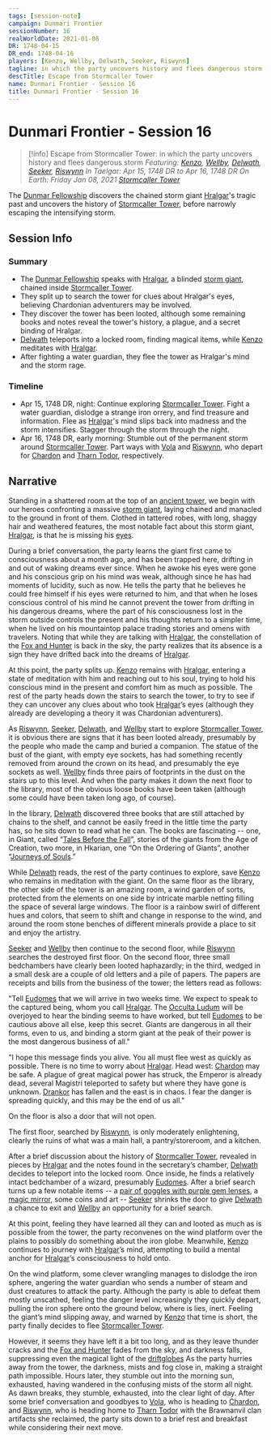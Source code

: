 ```yaml
---
tags: [session-note]
campaign: Dunmari Frontier
sessionNumber: 16
realWorldDate: 2021-01-08
DR: 1748-04-15
DR_end: 1748-04-16
players: [Kenzo, Wellby, Delwath, Seeker, Riswynn]
tagline: in which the party uncovers history and flees dangerous storm
descTitle: Escape from Stormcaller Tower
name: Dunmari Frontier - Session 16
title: Dunmari Frontier - Session 16
---
```

# Dunmari Frontier - Session 16

>[!info] Escape from Stormcaller Tower: in which the party uncovers history and flees dangerous storm
> *Featuring: [Kenzo](<../../../people/pcs/dunmar-fellowship/kenzo.md>), [Wellby](<../../../people/pcs/dunmar-fellowship/wellby.md>), [Delwath](<../../../people/pcs/dunmar-fellowship/delwath.md>), [Seeker](<../../../people/pcs/dunmar-fellowship/seeker.md>), [Riswynn](<../../../people/pcs/dunmar-fellowship/riswynn.md>)*
> *In Taelgar: Apr 15, 1748 DR to Apr 16, 1748 DR*
> *On Earth: Friday Jan 08, 2021*
> *[Stormcaller Tower](<../../../gazetteer/greater-dunmar/dunmari-basin/stormcaller-tower.md>)*

The [Dunmar Fellowship](<../../../people/pcs/dunmar-fellowship/dunmar-fellowship.md>) discovers the chained storm giant [Hralgar](<../../../people/giants/hralgar.md>)'s tragic past and uncovers the history of [Stormcaller Tower](<../../../gazetteer/greater-dunmar/dunmari-basin/stormcaller-tower.md>), before narrowly escaping the intensifying storm.

## Session Info
### Summary
- The [Dunmar Fellowship](<../../../people/pcs/dunmar-fellowship/dunmar-fellowship.md>) speaks with [Hralgar](<../../../people/giants/hralgar.md>), a blinded [storm giant](<../../../species/children-of-the-divine/giants.md>), chained inside [Stormcaller Tower](<../../../gazetteer/greater-dunmar/dunmari-basin/stormcaller-tower.md>).
- They split up to search the tower for clues about Hralgar's eyes, believing Chardonian adventurers may be involved.
- They discover the tower has been looted, although some remaining books and notes reveal the tower's history, a plague, and a secret binding of Hralgar.
- [Delwath](<../../../people/pcs/dunmar-fellowship/delwath.md>) teleports into a locked room, finding magical items, while [Kenzo](<../../../people/pcs/dunmar-fellowship/kenzo.md>) meditates with [Hralgar](<../../../people/giants/hralgar.md>).
- After fighting a water guardian, they flee the tower as Hralgar's mind and the storm rage.

### Timeline
- Apr 15, 1748 DR, night: Continue exploring [Stormcaller Tower](<../../../gazetteer/greater-dunmar/dunmari-basin/stormcaller-tower.md>). Fight a water guardian, dislodge a strange iron orrery, and find treasure and information. Flee as [Hralgar](<../../../people/giants/hralgar.md>)'s mind slips back into madness and the storm intensifies. Stagger through the storm through the night. 
- Apr 16, 1748 DR, early morning: Stumble out of the permanent storm around [Stormcaller Tower](<../../../gazetteer/greater-dunmar/dunmari-basin/stormcaller-tower.md>). Part ways with [Vola](<../../../people/chardonians/vola.md>) and [Riswynn](<../../../people/pcs/dunmar-fellowship/riswynn.md>), who depart for [Chardon](<../../../gazetteer/west-coast/chardonian-empire/chardon/chardon.md>) and [Tharn Todor](<../../../gazetteer/greater-dunmar/realms/nardith/tharn-todor.md>), respectively. 

## Narrative
Standing in a shattered room at the top of an [ancient tower](<../../../gazetteer/greater-dunmar/dunmari-basin/stormcaller-tower.md>), we begin with our heroes confronting a massive [storm giant](<../../../species/children-of-the-divine/giants.md>), laying chained and manacled to the ground in front of them. Clothed in tattered robes, with long, shaggy hair and weathered features, the most notable fact about this storm giant, [Hralgar](<../../../people/giants/hralgar.md>), is that he is missing his [eyes](<../treasure/treasure-from-stormcaller-tower/hralgar-s-eyes.md>). 

During a brief conversation, the party learns the giant first came to consciousness about a month ago, and has been trapped here, drifting in and out of waking dreams ever since. When he awoke his eyes were gone and his conscious grip on his mind was weak, although since he has had moments of lucidity, such as now. He tells the party that he believes he could free himself if his eyes were returned to him, and that when he loses conscious control of his mind he cannot prevent the tower from drifting in his dangerous dreams, where the part of his consciousness lost in the storm outside controls the present and his thoughts return to a simpler time, when he lived on his mountaintop palace trading stories and omens with travelers. Noting that while they are talking with [Hralgar](<../../../people/giants/hralgar.md>), the constellation of the [Fox and Hunter](<../../../cosmology/gods/incorporeal-gods/fox-and-hunter.md>) is back in the sky, the party realizes that its absence is a sign they have drifted back into the dreams of [Hralgar](<../../../people/giants/hralgar.md>). 

At this point, the party splits up. [Kenzo](<../../../people/pcs/dunmar-fellowship/kenzo.md>) remains with [Hralgar](<../../../people/giants/hralgar.md>), entering a state of meditation with him and reaching out to his soul, trying to hold his conscious mind in the present and comfort him as much as possible. The rest of the party heads down the stairs to search the tower, to try to see if they can uncover any clues about who took [Hralgar](<../../../people/giants/hralgar.md>)’s eyes (although they already are developing a theory it was Chardonian adventurers).

As [Riswynn](<../../../people/pcs/dunmar-fellowship/riswynn.md>), [Seeker](<../../../people/pcs/dunmar-fellowship/seeker.md>), [Delwath](<../../../people/pcs/dunmar-fellowship/delwath.md>), and [Wellby](<../../../people/pcs/dunmar-fellowship/wellby.md>) start to explore [Stormcaller Tower](<../../../gazetteer/greater-dunmar/dunmari-basin/stormcaller-tower.md>), it is obvious there are signs that it has been looted already, presumably by the people who made the camp and buried a companion. The statue of the bust of the giant, with empty eye sockets, has had something recently removed from around the crown on its head, and presumably the eye sockets as well. [Wellby](<../../../people/pcs/dunmar-fellowship/wellby.md>) finds three pairs of footprints in the dust on the stairs up to this level. And when the party makes it down the next floor to the library, most of the obvious loose books have been taken (although some could have been taken long ago, of course). 

In the library, [Delwath](<../../../people/pcs/dunmar-fellowship/delwath.md>) discovered three books that are still attached by chains to the shelf, and cannot be easily freed in the little time the party has, so he sits down to read what he can. The books are fascinating -- one, in Giant, called “[Tales Before the Fall](<../../../things/books/tales-before-the-fall.md>)”, stories of the giants from the Age of Creation, two more, in Hkarian, one “On the Ordering of Giants”, another “[Journeys of Souls](<../../../things/books/journeys-of-souls.md>).” 

While [Delwath](<../../../people/pcs/dunmar-fellowship/delwath.md>) reads, the rest of the party continues to explore, save [Kenzo](<../../../people/pcs/dunmar-fellowship/kenzo.md>) who remains in meditation with the giant. On the same floor as the library, the other side of the tower is an amazing room, a wind garden of sorts, protected from the elements on one side by intricate marble netting filling the space of several large windows. The floor is a rainbow swirl of different hues and colors, that seem to shift and change in response to the wind, and around the room stone benches of different minerals provide a place to sit and enjoy the artistry. 

[Seeker](<../../../people/pcs/dunmar-fellowship/seeker.md>) and [Wellby](<../../../people/pcs/dunmar-fellowship/wellby.md>) then continue to the second floor, while [Riswynn](<../../../people/pcs/dunmar-fellowship/riswynn.md>) searches the destroyed first floor. On the second floor, three small bedchambers have clearly been looted haphazardly; in the third, wedged in a small desk are a couple of old letters and a pile of papers. The papers are receipts and bills from the business of the tower; the letters read as follows:

"Tell [Eudomes](<../../../people/historical-figures/eudomes.md>) that we will arrive in two weeks time. We expect to speak to the captured being, whom you call [Hralgar](<../../../people/giants/hralgar.md>). The [Occulta Ludum](<../../../groups/drankorian-societies/occulta-ludum.md>) will be overjoyed to hear the binding seems to have worked, but tell [Eudomes](<../../../people/historical-figures/eudomes.md>) to be cautious above all else, keep this secret. Giants are dangerous in all their forms, even to us, and binding a storm giant at the peak of their power is the most dangerous business of all."

"I hope this message finds you alive. You all must flee west as quickly as possible. There is no time to worry about [Hralgar](<../../../people/giants/hralgar.md>). Head west: [Chardon](<../../../gazetteer/west-coast/chardonian-empire/chardon/chardon.md>) may be safe. A plague of great magical power has struck, the Emperor is already dead, several Magistri teleported to safety but where they have gone is unknown. [Drankor](<../../../history/drankorian-era/drankor.md>) has fallen and the east is in chaos. I fear the danger is spreading quickly, and this may be the end of us all."

On the floor is also a door that will not open.

The first floor, searched by [Riswynn](<../../../people/pcs/dunmar-fellowship/riswynn.md>), is only moderately enlightening, clearly the ruins of what was a main hall, a pantry/storeroom, and a kitchen. 

After a brief discussion about the history of [Stormcaller Tower](<../../../gazetteer/greater-dunmar/dunmari-basin/stormcaller-tower.md>), revealed in pieces by [Hralgar](<../../../people/giants/hralgar.md>) and the notes found in the secretary’s chamber, [Delwath](<../../../people/pcs/dunmar-fellowship/delwath.md>) decides to teleport into the locked room. Once inside, he finds a relatively intact bedchamber of a wizard, presumably [Eudomes](<../../../people/historical-figures/eudomes.md>). After a brief search turns up a few notable items -- a [pair of goggles with purple gem lenses](<../treasure/treasure-from-stormcaller-tower/goggles-of-object-reading.md>), a [magic mirror](<../treasure/treasure-from-stormcaller-tower/the-mirror-of-the-past.md>), some coins and art -- [Seeker](<../../../people/pcs/dunmar-fellowship/seeker.md>) shrinks the door to give [Delwath](<../../../people/pcs/dunmar-fellowship/delwath.md>) a chance to exit and [Wellby](<../../../people/pcs/dunmar-fellowship/wellby.md>) an opportunity for a brief search.

At this point, feeling they have learned all they can and looted as much as is possible from the tower, the party reconvenes on the wind platform over the plains to possibly do something about the iron globe. Meanwhile, [Kenzo](<../../../people/pcs/dunmar-fellowship/kenzo.md>) continues to journey with [Hralgar](<../../../people/giants/hralgar.md>)’s mind, attempting to build a mental anchor for [Hralgar](<../../../people/giants/hralgar.md>)’s consciousness to hold onto. 

On the wind platform, some clever wrangling manages to dislodge the iron sphere, angering the water guardian who sends a number of steam and dust creatures to attack the party. Although the party is able to defeat them mostly unscathed, feeling the danger level increasingly they quickly depart, pulling the iron sphere onto the ground below, where is lies, inert. Feeling the giant’s mind slipping away, and warned by [Kenzo](<../../../people/pcs/dunmar-fellowship/kenzo.md>) that time is short, the party finally decides to flee [Stormcaller Tower](<../../../gazetteer/greater-dunmar/dunmari-basin/stormcaller-tower.md>).

However, it seems they have left it a bit too long, and as they leave thunder cracks and the [Fox and Hunter](<../../../cosmology/gods/incorporeal-gods/fox-and-hunter.md>) fades from the sky, and darkness falls, suppressing even the magical light of the [driftglobes](<../treasure/treasure-from-raven-s-hold/driftglobe.md>) As the party hurries away from the tower, the darkness, mists and fog close in, making a straight path impossible. Hours later, they stumble out into the morning sun, exhausted, having wandered in the confusing mists of the storm all night. As dawn breaks, they stumble, exhausted, into the clear light of day. After some brief conversation and goodbyes to [Vola](<../../../people/chardonians/vola.md>), who is heading to [Chardon](<../../../gazetteer/west-coast/chardonian-empire/chardon/chardon.md>), and [Riswynn](<../../../people/pcs/dunmar-fellowship/riswynn.md>), who is heading home to [Tharn Todor](<../../../gazetteer/greater-dunmar/realms/nardith/tharn-todor.md>) with the Brawnanvil clan artifacts she reclaimed, the party sits down to a brief rest and breakfast while considering their next move.
